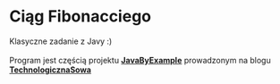 # Ciąg Fibonacciego
Klasyczne zadanie z Javy :)
<br/><br/>
Program jest częścią projektu <b><a href="https://github.com/TechnologicznaSowa/JavaByExample">JavaByExample</a></b> prowadzonym na blogu 
<b><a href="https://technologicznasowa.pl/">TechnologicznaSowa</a></b>

